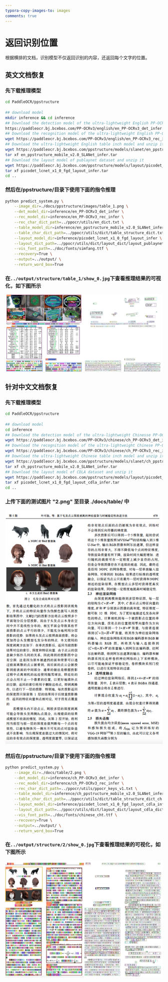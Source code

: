 ```yaml
---
typora-copy-images-to: images
comments: true
---
```


# 返回识别位置

根据横排的文档，识别模型不仅返回识别的内容，还返回每个文字的位置。

## 英文文档恢复

### 先下载推理模型

```bash linenums="1"
cd PaddleOCR/ppstructure

## download model
mkdir inference && cd inference
## Download the detection model of the ultra-lightweight English PP-OCRv3 model and unzip it
https://paddleocr.bj.bcebos.com/PP-OCRv3/english/en_PP-OCRv3_det_infer.tar && tar xf en_PP-OCRv3_det_infer.tar
## Download the recognition model of the ultra-lightweight English PP-OCRv3 model and unzip it
wget https://paddleocr.bj.bcebos.com/PP-OCRv3/english/en_PP-OCRv3_rec_infer.tar && tar xf en_PP-OCRv3_rec_infer.tar
## Download the ultra-lightweight English table inch model and unzip it
wget https://paddleocr.bj.bcebos.com/ppstructure/models/slanet/en_ppstructure_mobile_v2.0_SLANet_infer.tar
tar xf en_ppstructure_mobile_v2.0_SLANet_infer.tar
## Download the layout model of publaynet dataset and unzip it
wget https://paddleocr.bj.bcebos.com/ppstructure/models/layout/picodet_lcnet_x1_0_fgd_layout_infer.tar
tar xf picodet_lcnet_x1_0_fgd_layout_infer.tar
cd ..
```

### 然后在/ppstructure/目录下使用下面的指令推理

```bash linenums="1"
python predict_system.py \
    --image_dir=./docs/ppstructure/images/table_1.png \
    --det_model_dir=inference/en_PP-OCRv3_det_infer \
    --rec_model_dir=inference/en_PP-OCRv3_rec_infer \
    --rec_char_dict_path=../ppocr/utils/en_dict.txt \
    --table_model_dir=inference/en_ppstructure_mobile_v2.0_SLANet_infer \
    --table_char_dict_path=../ppocr/utils/dict/table_structure_dict.txt \
    --layout_model_dir=inference/picodet_lcnet_x1_0_fgd_layout_infer \
    --layout_dict_path=../ppocr/utils/dict/layout_dict/layout_publaynet_dict.txt \
    --vis_font_path=../doc/fonts/simfang.ttf \
    --recovery=True \
    --output=../output/ \
    --return_word_box=True
```

### 在`../output/structure/table_1/show_0.jpg`下查看推理结果的可视化，如下图所示

![show_0_mdf_v2](./images/799450d4-d2c5-4b61-b490-e160dc0f515c.jpeg)

## 针对中文文档恢复

### 先下载推理模型

```bash linenums="1"
cd PaddleOCR/ppstructure

## download model
cd inference
## Download the detection model of the ultra-lightweight Chinesse PP-OCRv3 model and unzip it
wget https://paddleocr.bj.bcebos.com/PP-OCRv3/chinese/ch_PP-OCRv3_det_infer.tar && tar xf ch_PP-OCRv3_det_infer.tar
## Download the recognition model of the ultra-lightweight Chinese PP-OCRv3 model and unzip it
wget https://paddleocr.bj.bcebos.com/PP-OCRv3/chinese/ch_PP-OCRv3_rec_infer.tar && tar xf ch_PP-OCRv3_rec_infer.tar
## Download the ultra-lightweight Chinese table inch model and unzip it
wget https://paddleocr.bj.bcebos.com/ppstructure/models/slanet/ch_ppstructure_mobile_v2.0_SLANet_infer.tar
tar xf ch_ppstructure_mobile_v2.0_SLANet_infer.tar
## Download the layout model of CDLA dataset and unzip it
wget https://paddleocr.bj.bcebos.com/ppstructure/models/layout/picodet_lcnet_x1_0_fgd_layout_cdla_infer.tar
tar xf picodet_lcnet_x1_0_fgd_layout_cdla_infer.tar
cd ..
```

### 上传下面的测试图片 "2.png" 至目录 ./docs/table/ 中

![2](./images/d0858341-a889-483c-8373-5ecaa57f3b20.png)

### 然后在/ppstructure/目录下使用下面的指令推理

```bash linenums="1"
python predict_system.py \
    --image_dir=./docs/table/2.png \
    --det_model_dir=inference/ch_PP-OCRv3_det_infer \
    --rec_model_dir=inference/ch_PP-OCRv3_rec_infer \
    --rec_char_dict_path=../ppocr/utils/ppocr_keys_v1.txt \
    --table_model_dir=inference/ch_ppstructure_mobile_v2.0_SLANet_infer \
    --table_char_dict_path=../ppocr/utils/dict/table_structure_dict_ch.txt \
    --layout_model_dir=inference/picodet_lcnet_x1_0_fgd_layout_cdla_infer \
    --layout_dict_path=../ppocr/utils/dict/layout_dict/layout_cdla_dict.txt \
    --vis_font_path=../doc/fonts/chinese_cht.ttf \
    --recovery=True \
    --output=../output/ \
    --return_word_box=True
```

### 在`../output/structure/2/show_0.jpg`下查看推理结果的可视化，如下图所示

![show_1_mdf_v2](./images/3c200538-f2e6-4d79-847a-4c4587efa9f0.jpeg)
